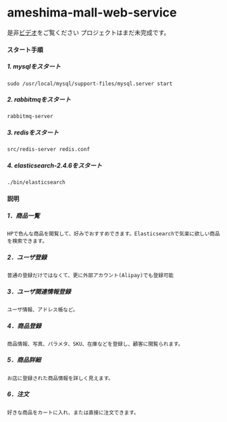 # ameshima-mall-web-service
是非[ビデオ](https://www.youtube.com/watch?v=Ho-PMXgPNRY)をご覧ください
    プロジェクトはまだ未完成です。
#### スタート手順
##### 1. mysqlをスタート
    sudo /usr/local/mysql/support-files/mysql.server start 
##### 2. rabbitmqをスタート
    rabbitmq-server
##### 3. redisをスタート
    src/redis-server redis.conf
##### 4. elasticsearch-2.4.6をスタート
    ./bin/elasticsearch



#### 説明
##### 1．商品一覧
    HPで色んな商品を閲覧して、好みでおすすめできます。Elasticsearchで気楽に欲しい商品を検索できます。
##### 2．ユーザ登録
    普通の登録だけではなくて、更に外部アカウント(Alipay)でも登録可能
##### 3．ユーザ関連情報登録
    ユーザ情報、アドレス帳など。
##### 4．商品登録
    商品情報、写真、パラメタ、SKU、在庫などを登録し、顧客に閲覧られます。
##### 5．商品詳細
    お店に登録された商品情報を詳しく見えます。
##### 6．注文
    好きな商品をカートに入れ、または直接に注文できます。

